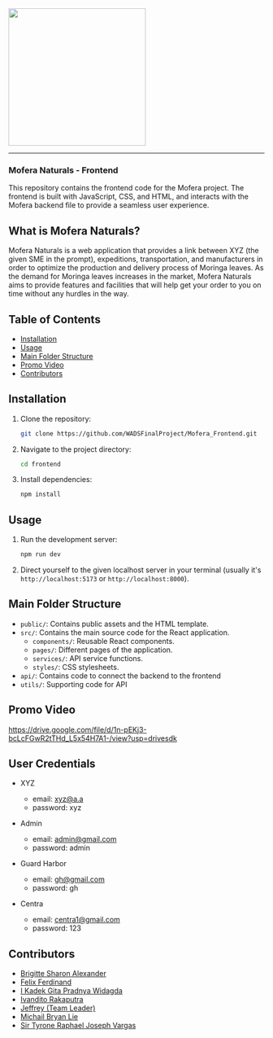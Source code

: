 <img src="Mofera-Logo.png" width="270">

<hr>

### Mofera Naturals - Frontend 

This repository contains the frontend code for the Mofera project. The frontend is built with JavaScript, CSS, and HTML, and interacts with the Mofera backend file to provide a seamless user experience.

## What is Mofera Naturals?
Mofera Naturals is a web application that provides a link between XYZ (the given SME in the prompt), expeditions, transportation, and manufacturers in order to optimize the production and delivery process of Moringa leaves. As the demand for Moringa leaves increases in the market, Mofera Naturals aims to provide features and facilities that will help get your order to you on time without any hurdles in the way.

## Table of Contents
- [Installation](#installation)
- [Usage](#usage)
- [Main Folder Structure](#main-folder-structure)
- [Promo Video](#promo-video)
- [Contributors](#contributors)

## Installation
1. Clone the repository:
   ```sh
   git clone https://github.com/WADSFinalProject/Mofera_Frontend.git

2. Navigate to the project directory:
    ```sh
    cd frontend

3. Install dependencies:
    ```sh
    npm install

## Usage
1. Run the development server:
    ```sh
    npm run dev

2. Direct yourself to the given localhost server in your terminal (usually it's `http://localhost:5173` or `http://localhost:8000`).

## Main Folder Structure
- `public/`: Contains public assets and the HTML template.
- `src/`: Contains the main source code for the React application.
  - `components/`: Reusable React components.
  - `pages/`: Different pages of the application.
  - `services/`: API service functions.
  - `styles/`: CSS stylesheets.
- `api/`: Contains code to connect the backend to the frontend
- `utils/`: Supporting code for API

## Promo Video
https://drive.google.com/file/d/1n-pEKj3-bcLcFGwR2tTHd_L5x54H7A1-/view?usp=drivesdk

## User Credentials
- XYZ
  - email: xyz@a.a 
  - password: xyz

- Admin
  - email: admin@gmail.com
  - password: admin

- Guard Harbor
  - email: gh@gmail.com
  - password: gh

- Centra
  - email: centra1@gmail.com
  - password: 123

## Contributors
- [Brigitte Sharon Alexander](https://github.com/brishar0n)
- [Felix Ferdinand](https://github.com/ferd78)
- [I Kadek Gita Pradnya Widagda](https://github.com/TaigahG)
- [Ivandito Rakaputra](https://github.com/IvanditoRakaputra)
- [Jeffrey (Team Leader)](https://github.com/Jeffrey9427)
- [Michail Bryan Lie](https://github.com/MiBiLi501)
- [Sir Tyrone Raphael Joseph Vargas](https://github.com/tyroneley)
